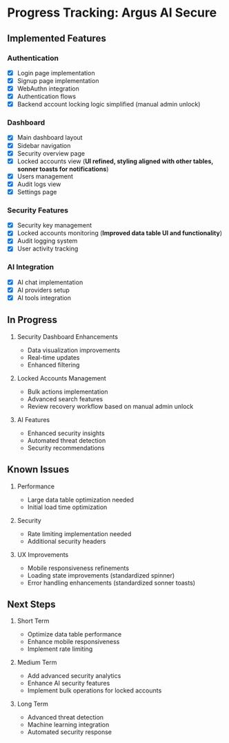# Progress Tracking: Argus AI Secure

## Implemented Features

### Authentication
- [x] Login page implementation
- [x] Signup page implementation
- [x] WebAuthn integration
- [x] Authentication flows
- [x] Backend account locking logic simplified (manual admin unlock)

### Dashboard
- [x] Main dashboard layout
- [x] Sidebar navigation
- [x] Security overview page
- [x] Locked accounts view (**UI refined, styling aligned with other tables, sonner toasts for notifications**)
- [x] Users management
- [x] Audit logs view
- [x] Settings page

### Security Features
- [x] Security key management
- [x] Locked accounts monitoring (**Improved data table UI and functionality**)
- [x] Audit logging system
- [x] User activity tracking

### AI Integration
- [x] AI chat implementation
- [x] AI providers setup
- [x] AI tools integration

## In Progress
1.  Security Dashboard Enhancements
    *   Data visualization improvements
    *   Real-time updates
    *   Enhanced filtering

2.  Locked Accounts Management
    *   Bulk actions implementation
    *   Advanced search features
    *   Review recovery workflow based on manual admin unlock

3.  AI Features
    *   Enhanced security insights
    *   Automated threat detection
    *   Security recommendations

## Known Issues
1.  Performance
    *   Large data table optimization needed
    *   Initial load time optimization

2.  Security
    *   Rate limiting implementation needed
    *   Additional security headers

3.  UX Improvements
    *   Mobile responsiveness refinements
    *   Loading state improvements (standardized spinner)
    *   Error handling enhancements (standardized sonner toasts)

## Next Steps
1.  Short Term
    *   Optimize data table performance
    *   Enhance mobile responsiveness
    *   Implement rate limiting

2.  Medium Term
    *   Add advanced security analytics
    *   Enhance AI security features
    *   Implement bulk operations for locked accounts

3.  Long Term
    *   Advanced threat detection
    *   Machine learning integration
    *   Automated security response